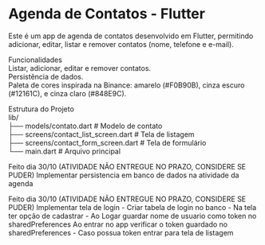 # Agenda de Contatos - Flutter

Este é um app de agenda de contatos desenvolvido em Flutter, permitindo adicionar, editar, listar e remover contatos (nome, telefone e e-mail).<br />

Funcionalidades<br />
Listar, adicionar, editar e remover contatos.<br />
Persistência de dados.<br />
Paleta de cores inspirada na Binance: amarelo (#F0B90B), cinza escuro (#12161C), e cinza claro (#848E9C).<br />


Estrutura do Projeto<br />
lib/<br />
├── models/contato.dart             # Modelo de contato<br />
├── screens/contact_list_screen.dart  # Tela de listagem<br />
├── screens/contact_form_screen.dart  # Tela de formulário<br />
└── main.dart                       # Arquivo principal<br />

Feito dia 30/10 (ATIVIDADE NÃO ENTREGUE NO PRAZO, CONSIDERE SE PUDER)
  Implementar persistencia em banco de dados na atividade da agenda

Feito dia 30/10 (ATIVIDADE NÃO ENTREGUE NO PRAZO, CONSIDERE SE PUDER)
  Implementar tela de login
     - Criar tabela de login no banco
     - Na tela ter opção de cadastrar
     - Ao Logar guardar nome de usuario como token no sharedPreferences
  Ao entrar no app verificar o token guardado no sharedPreferences
     - Caso possua token entrar para tela de listagem
